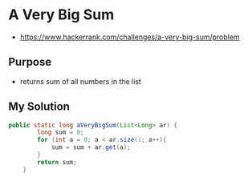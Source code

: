 # A Very Big Sum

- <https://www.hackerrank.com/challenges/a-very-big-sum/problem>

## Purpose

- returns sum of all numbers in the list

## My Solution

```java
public static long aVeryBigSum(List<Long> ar) {
        long sum = 0;
        for (int a = 0; a < ar.size(); a++){
            sum = sum + ar.get(a);
        }
        return sum;
    }
```